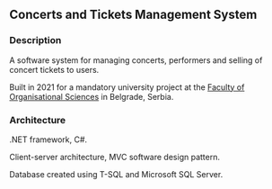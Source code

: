 ## Concerts and Tickets Management System
### Description
A software system for managing concerts, performers and selling of concert tickets to users.

Built in 2021 for a mandatory university project at the [Faculty of Organisational Sciences](http://www.fon.bg.ac.rs/) in Belgrade, Serbia.
### Architecture
.NET framework, C#.

Client-server architecture, MVC software design pattern.

Database created using T-SQL and Microsoft SQL Server.
